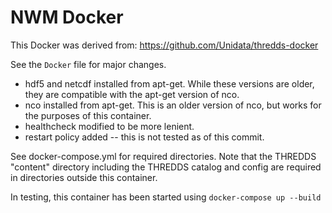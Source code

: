 # NWM Docker

This Docker was derived from: https://github.com/Unidata/thredds-docker

See the `Docker` file for major changes.
- hdf5 and netcdf installed from apt-get. While these versions are older, they are compatible with the apt-get version of nco.
- nco installed from apt-get. This is an older version of nco, but works for the purposes of this container.
- healthcheck modified to be more lenient.
- restart policy added -- this is not tested as of this commit.

See docker-compose.yml for required directories. Note that the THREDDS "content" directory including the THREDDS catalog and config are required in directories outside this container.

In testing, this container has been started using `docker-compose up --build`